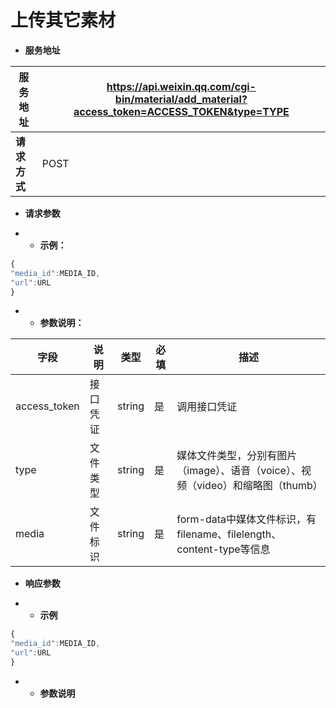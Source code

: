 # 上传其它素材

*  **服务地址**

|**服务地址**|https://api.weixin.qq.com/cgi-bin/material/add_material?access_token=ACCESS_TOKEN&type=TYPE|
|---|---|
|**请求方式**|POST|

* **请求参数**

* * **示例：**

```javascript
{
"media_id":MEDIA_ID,
"url":URL
}
```

 * * **参数说明：**


|**字段**|**说明**|**类型**|**必填**|**描述**|
|---|---|---|---|---|
|access_token|接口凭证|string|是|调用接口凭证|
|type|文件类型|string|是|媒体文件类型，分别有图片（image）、语音（voice）、视频（video）和缩略图（thumb）|
|media|文件标识|string|是|form-data中媒体文件标识，有filename、filelength、content-type等信息|


* **响应参数**
 
* * **示例**

```javascript
{
"media_id":MEDIA_ID, 
"url":URL
} 
```

* * **参数说明**

